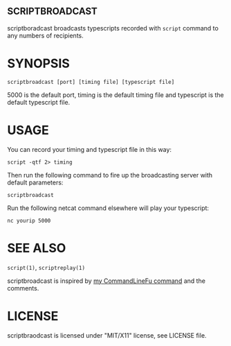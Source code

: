SCRIPTBROADCAST
---------------

scriptboradcast broadcasts typescripts recorded with `script` command to any
numbers of recipients.

SYNOPSIS
========

    scriptbroadcast [port] [timing file] [typescript file]

5000 is the default port, timing is the default timing file and typescript is
the default typescript file.

USAGE
=====

You can record your timing and typescript file in this way:

    script -qtf 2> timing

Then run the following command to fire up the broadcasting server with default
parameters:

    scriptbroadcast

Run the following netcat command elsewhere will play your typescript:

    nc yourip 5000


SEE ALSO
========

`script(1)`, `scriptreplay(1)`

scriptbroadcast is inspired by [my CommandLineFu
command](http://www.commandlinefu.com/commands/view/6788) and the comments.

LICENSE
=======
scriptbraodcast is licensed under "MIT/X11" license, see LICENSE file.

